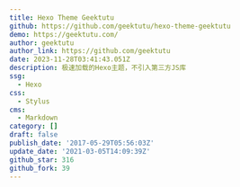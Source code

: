 ```yaml
---
title: Hexo Theme Geektutu
github: https://github.com/geektutu/hexo-theme-geektutu
demo: https://geektutu.com/
author: geektutu
author_link: https://github.com/geektutu
date: 2023-11-28T03:41:43.051Z
description: 极速加载的Hexo主题，不引入第三方JS库
ssg:
  - Hexo
css:
  - Stylus
cms:
  - Markdown
category: []
draft: false
publish_date: '2017-05-29T05:56:03Z'
update_date: '2021-03-05T14:09:39Z'
github_star: 316
github_fork: 39
---
```


